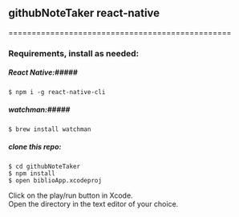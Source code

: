 ## githubNoteTaker react-native
================================================
### Requirements, install as needed: ###

##### React Native:#####
```
$ npm i -g react-native-cli
```

##### watchman:#####
```
$ brew install watchman
```

##### clone this repo: #####

```
$ cd githubNoteTaker
$ npm install
$ open biblioApp.xcodeproj
```

Click on the play/run button in Xcode.
<br />
Open the directory in the text editor of your choice.
